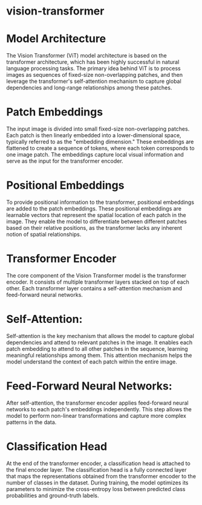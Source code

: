 # vision-transformer

# Model Architecture
The Vision Transformer (ViT) model architecture is based on the transformer architecture, which has been highly successful in natural language processing tasks. The primary idea behind ViT is to process images as sequences of fixed-size non-overlapping patches, and then leverage the transformer's self-attention mechanism to capture global dependencies and long-range relationships among these patches.

# Patch Embeddings
The input image is divided into small fixed-size non-overlapping patches. Each patch is then linearly embedded into a lower-dimensional space, typically referred to as the "embedding dimension." These embeddings are flattened to create a sequence of tokens, where each token corresponds to one image patch. The embeddings capture local visual information and serve as the input for the transformer encoder.

# Positional Embeddings
To provide positional information to the transformer, positional embeddings are added to the patch embeddings. These positional embeddings are learnable vectors that represent the spatial location of each patch in the image. They enable the model to differentiate between different patches based on their relative positions, as the transformer lacks any inherent notion of spatial relationships.

# Transformer Encoder
The core component of the Vision Transformer model is the transformer encoder. It consists of multiple transformer layers stacked on top of each other. Each transformer layer contains a self-attention mechanism and feed-forward neural networks.

# Self-Attention: 
Self-attention is the key mechanism that allows the model to capture global dependencies and attend to relevant patches in the image. It enables each patch embedding to attend to all other patches in the sequence, learning meaningful relationships among them. This attention mechanism helps the model understand the context of each patch within the entire image.

# Feed-Forward Neural Networks:
After self-attention, the transformer encoder applies feed-forward neural networks to each patch's embeddings independently. This step allows the model to perform non-linear transformations and capture more complex patterns in the data.

# Classification Head
At the end of the transformer encoder, a classification head is attached to the final encoder layer. The classification head is a fully connected layer that maps the representations obtained from the transformer encoder to the number of classes in the dataset. During training, the model optimizes its parameters to minimize the cross-entropy loss between predicted class probabilities and ground-truth labels.

